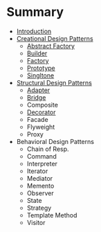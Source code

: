 # Summary

* [Introduction](README.md)
* [Creational Design Patterns](creational-design-patterns.md)
  * [Abstract Factory   ](creational-design-patterns/abstract-factory.md)
  * [Builder](creational-design-patterns/builder.md)
  * [Factory](creational-design-patterns/factory-method.md)
  * [Prototype](creational-design-patterns/prototype.md)
  * [Singltone](creational-design-patterns/singltone.md)
* [Structural Design Patterns](structural-design-patterns.md)
  * [Adapter](structural-design-patterns/adapter.md)
  * [Bridge](structural-design-patterns/bridge.md)
  * Composite
  * [Decorator](structural-design-patterns/decorator.md)
  * Facade
  * Flyweight
  * Proxy
* Behavioral Design Patterns
  * Chain of Resp.
  * Command
  * Interpreter
  * Iterator
  * Mediator
  * Memento
  * Observer
  * State
  * Strategy
  * Template Method
  * Visitor

